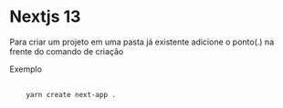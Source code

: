 <h1>Nextjs 13</h1>

<p>
  Para criar um projeto em uma pasta já existente adicione o ponto(.) na frente do comando de criação
</p>
<p>
  Exemplo
</p>
<pre>
  <code>
    yarn create next-app .
  </code>
</pre>
